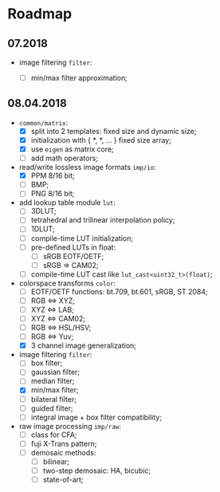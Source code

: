 # Roadmap

## 07.2018

* image filtering `filter`:
	- [ ] min/max filter approximation;


## 08.04.2018

* `common/matrix`:      
    - [x] split into 2 templates: fixed size and dynamic size;  
    - [x] initialization with { *, *, ... } fixed size array;
    - [x] use `eigen` as matrix core;
    - [ ] add math operators;

* read/write lossless image formats `imp/io`:
	- [x] PPM 8/16 bit;
	- [ ] BMP;
	- [ ] PNG 8/16 bit;
    
* add lookup table module `lut`:  
	- [ ] 3DLUT;
	- [ ] tetrahedral and trilinear interpolation policy;
	- [ ] 1DLUT;
	- [ ] compile-time LUT initialization;
	- [ ] pre-defined LUTs in float:
		- [ ] sRGB EOTF/OETF;
		- [ ] sRGB => CAM02;
	- [ ] compile-time LUT cast like `lut_cast<uint32_t>(float)`;
	
* colorspace transforms `color`:
	- [ ] EOTF/OETF functions: bt.709, bt.601, sRGB, ST 2084;
	- [ ] RGB <=> XYZ;
	- [ ] XYZ <=> LAB;
	- [ ] XYZ <=> CAM02;
	- [ ] RGB <=> HSL/HSV;
	- [ ] RGB <=> Yuv;	
	- [x] 3 channel image generalization;

* image filtering `filter`:
	- [ ] box filter;
	- [ ] gaussian filter;
	- [ ] median filter;
	- [x] min/max filter;
	- [ ] bilateral filter;
	- [ ] guided filter;
	- [ ] integral image + box filter compatibility;
	
* raw image processing `imp/raw`:
	- [ ] class for CFA;
	- [ ] fuji X-Trans pattern;
	- [ ] demosaic methods:
		- [ ] bilinear;
		- [ ] two-step demosaic: HA, bicubic;
		- [ ] state-of-art;